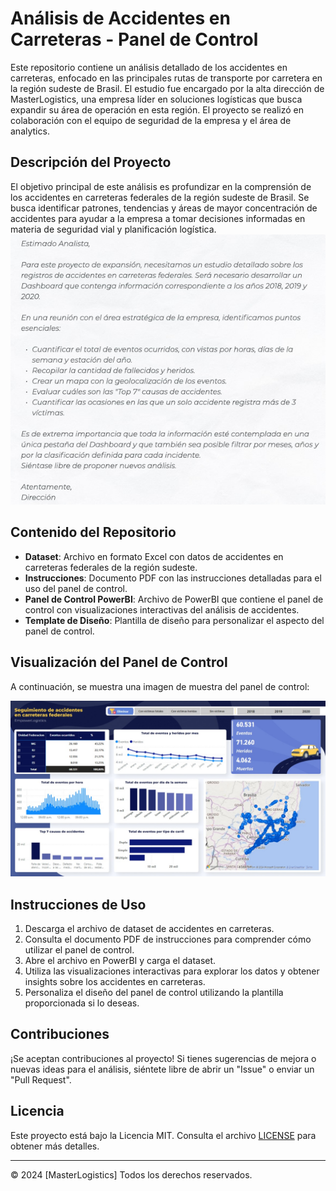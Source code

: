 # Análisis de Accidentes en Carreteras - Panel de Control

Este repositorio contiene un análisis detallado de los accidentes en carreteras, enfocado en las principales rutas de transporte por carretera en la región sudeste de Brasil. El estudio fue encargado por la alta dirección de MasterLogistics, una empresa líder en soluciones logísticas que busca expandir su área de operación en esta región. El proyecto se realizó en colaboración con el equipo de seguridad de la empresa y el área de analytics.

## Descripción del Proyecto

El objetivo principal de este análisis es profundizar en la comprensión de los accidentes en carreteras federales de la región sudeste de Brasil. Se busca identificar patrones, tendencias y áreas de mayor concentración de accidentes para ayudar a la empresa a tomar decisiones informadas en materia de seguridad vial y planificación logística.
<img src="https://github.com/MCCoronel/Dashboard-Seguimiento-de-accidentes-en-carreteras-federales---Data-Analytics/blob/main/mail%20.jpg?raw=true" alt="Imagen de mail">

## Contenido del Repositorio

- **Dataset**: Archivo en formato Excel con datos de accidentes en carreteras federales de la región sudeste.
- **Instrucciones**: Documento PDF con las instrucciones detalladas para el uso del panel de control.
- **Panel de Control PowerBI**: Archivo de PowerBI que contiene el panel de control con visualizaciones interactivas del análisis de accidentes.
- **Template de Diseño**: Plantilla de diseño para personalizar el aspecto del panel de control.

## Visualización del Panel de Control

A continuación, se muestra una imagen de muestra del panel de control:

<img src="https://github.com/MCCoronel/Dashboard-Seguimiento-de-accidentes-en-carreteras-federales---Data-Analytics/blob/main/dashboard%20-%20accidentes.jpg?raw=true" alt="Imagen de panel de control">



## Instrucciones de Uso

1. Descarga el archivo de dataset de accidentes en carreteras.
2. Consulta el documento PDF de instrucciones para comprender cómo utilizar el panel de control.
3. Abre el archivo en PowerBI y carga el dataset.
4. Utiliza las visualizaciones interactivas para explorar los datos y obtener insights sobre los accidentes en carreteras.
5. Personaliza el diseño del panel de control utilizando la plantilla proporcionada si lo deseas.

## Contribuciones

¡Se aceptan contribuciones al proyecto! Si tienes sugerencias de mejora o nuevas ideas para el análisis, siéntete libre de abrir un "Issue" o enviar un "Pull Request".

## Licencia

Este proyecto está bajo la Licencia MIT. Consulta el archivo [LICENSE](LICENSE) para obtener más detalles.

---

© 2024 [MasterLogistics] Todos los derechos reservados.
